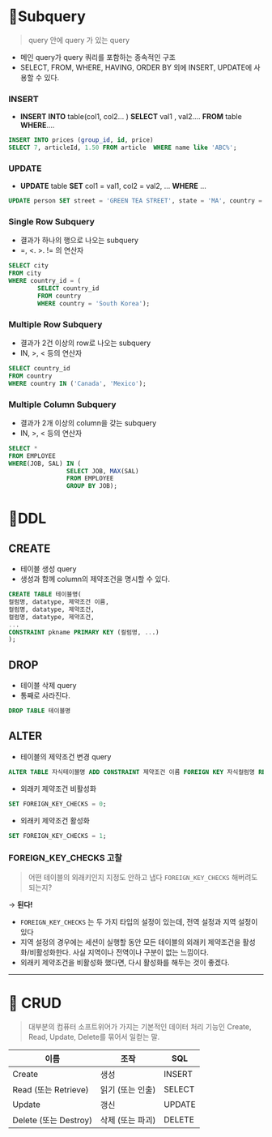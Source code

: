 
# 📌Subquery

> query 안에 query 가 있는  query
> 
- 메인 query가 query 쿼리를 포함하는 종속적인 구조
- SELECT, FROM, WHERE, HAVING, ORDER BY 외에 INSERT, UPDATE에 사용할 수 있다.

### INSERT

- **INSERT** **INTO** table(col1, col2... ) **SELECT** val1 , val2.... **FROM** table **WHERE**....

```sql
INSERT INTO prices (group_id, id, price)
SELECT 7, articleId, 1.50 FROM article  WHERE name like 'ABC%';
```

### UPDATE

- **UPDATE** table **SET** col1 = val1, col2 = val2, ... **WHERE** ...

```sql
UPDATE person SET street = 'GREEN TEA STREET', state = 'MA', country = 'KR', postal_code = '13122' WHERE person_id = 1;
```

### Single Row Subquery

- 결과가 하나의 행으로 나오는 subquery
- =, <. >. != 의 연산자

```sql
SELECT city 
FROM city 
WHERE country_id = (
        SELECT country_id 
        FROM country 
		WHERE country = 'South Korea');
```

### Multiple Row Subquery

- 결과가 2건 이상의 row로 나오는 subquery
- IN, >, < 등의 연산자

```sql
SELECT country_id
FROM country
WHERE country IN ('Canada', 'Mexico');
```

### Multiple Column Subquery

- 결과가 2개 이상의 column을 갖는 subquery
- IN, >, < 등의 연산자

```sql
SELECT * 
FROM EMPLOYEE 
WHERE(JOB, SAL) IN (
				SELECT JOB, MAX(SAL) 
				FROM EMPLOYEE 
				GROUP BY JOB);
```

# 📌DDL

## CREATE

- 테이블 생성 query
- 생성과 함께 column의 제약조건을 명시할 수 있다.

```sql
CREATE TABLE 테이블명(
컬럼명, datatype, 제약조건 이름, 
컬럼명, datatype, 제약조건, 
컬럼명, datatype, 제약조건, 
...
CONSTRAINT pkname PRIMARY KEY (컬럼명, ...)
);
```

## DROP

- 테이블 삭제 query
- 통째로 사라진다.

```sql
DROP TABLE 테이블명
```

## ALTER

- 테이블의 제약조건 변경 query

```sql
ALTER TABLE 자식테이블명 ADD CONSTRAINT 제약조건 이름 FOREIGN KEY 자식컬럼명 REFERENCES 부모테이블명 (PK이름)
```

- 외래키 제약조건 비활성화

```sql
SET FOREIGN_KEY_CHECKS = 0;
```

- 외래키 제약조건 활성화

```sql
SET FOREIGN_KEY_CHECKS = 1;
```

### **FOREIGN_KEY_CHECKS 고찰**

> 어떤 테이블의 외래키인지 지정도 안하고 냅다 `FOREIGN_KEY_CHECKS` 해버려도 되는지?
> 

→ **된다!** 

- `FOREIGN_KEY_CHECKS` 는 두 가지 타입의 설정이 있는데, 전역 설정과 지역 설정이 있다
- 지역 설정의 경우에는 세션이 실행할 동안 모든 테이블의 외래키 제약조건을 활성화/비활성화한다. 사실 지역이나 전역이나 구분이 없는 느낌이다.
- 외래키 제약조건을 비활성화 했다면, 다시 활성화를 해두는 것이 좋겠다.
---

# 📌 CRUD

> 대부분의 컴퓨터 소프트위어가 가지는 기본적인 데이터 처리 기능인 Create, Read, Update, Delete를 묶어서 일컫는 말.

| 이름 | 조작 | SQL |
| --- | --- | --- |
| Create | 생성 | INSERT |
| Read (또는 Retrieve) | 읽기 (또는 인출) | SELECT |
| Update | 갱신 | UPDATE |
| Delete (또는 Destroy) | 삭제 (또는 파괴) | DELETE |
